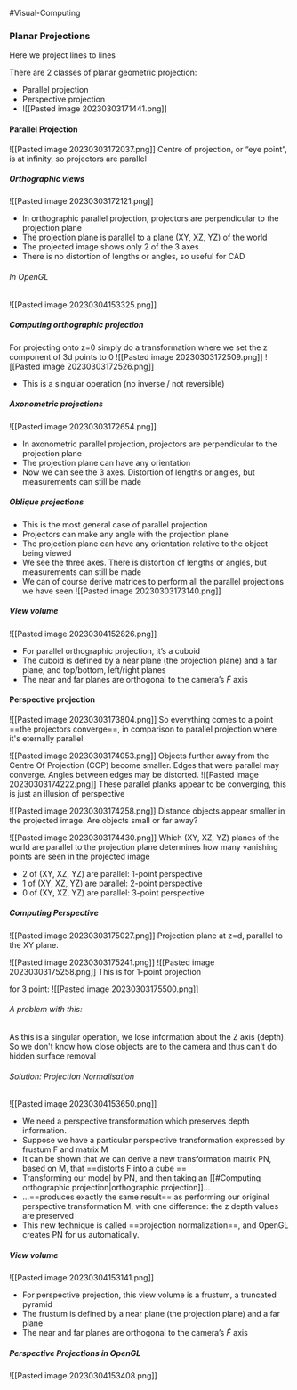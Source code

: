#Visual-Computing 

### Planar Projections
Here we project lines to lines

There are 2 classes of planar geometric projection:
- Parallel projection
- Perspective projection
- ![[Pasted image 20230303171441.png]]

#### Parallel Projection
![[Pasted image 20230303172037.png]]
Centre of projection, or “eye point”, is at infinity, so projectors are parallel

##### Orthographic views
![[Pasted image 20230303172121.png]]
- In orthographic parallel projection, projectors are perpendicular to the projection plane  
- The projection plane is parallel to a plane (XY, XZ, YZ) of the world  
- The projected image shows only 2 of the 3 axes  
- There is no distortion of lengths or angles, so useful for CAD

###### In OpenGL
![[Pasted image 20230304153325.png]]

##### Computing orthographic projection
For projecting onto z=0 simply do a transformation where we set the z component of 3d points to 0
![[Pasted image 20230303172509.png]]
![[Pasted image 20230303172526.png]]
- This is a singular operation (no inverse / not reversible)

##### Axonometric projections
![[Pasted image 20230303172654.png]]
- In axonometric parallel projection, projectors are perpendicular to the projection plane  
- The projection plane can have any orientation  
- Now we can see the 3 axes. Distortion of lengths or angles, but measurements can still be made

##### Oblique projections
- This is the most general case of parallel projection  
- Projectors can make any angle with the projection plane  
- The projection plane can have any orientation relative to the object being viewed  
- We see the three axes. There is distortion of lengths or angles, but measurements can still be made  
- We can of course derive matrices to perform all the parallel projections we have seen
![[Pasted image 20230303173140.png]]

##### View volume
![[Pasted image 20230304152826.png]]
- For parallel orthographic projection, it’s a cuboid  
- The cuboid is defined by a near plane (the projection plane) and a far plane, and top/bottom, left/right planes  
- The near and far planes are orthogonal to the camera’s $\hat{F}$ axis

#### Perspective projection
![[Pasted image 20230303173804.png]]
So everything comes to a point ==the projectors converge==, in comparison to parallel projection where it's eternally parallel

![[Pasted image 20230303174053.png]]
Objects further away from the Centre Of Projection (COP) become smaller. Edges that were parallel may converge. Angles between edges may be distorted.
![[Pasted image 20230303174222.png]]
These parallel planks appear to be converging, this is just an illusion of perspective

![[Pasted image 20230303174258.png]]
Distance objects appear smaller in the projected image. Are objects small or far away?

![[Pasted image 20230303174430.png]]
Which (XY, XZ, YZ) planes of the world are parallel to the projection plane determines how many vanishing points are seen in the projected image  
- 2 of (XY, XZ, YZ) are parallel: 1-point perspective  
- 1 of (XY, XZ, YZ) are parallel: 2-point perspective  
- 0 of (XY, XZ, YZ) are parallel: 3-point perspective

##### Computing Perspective
![[Pasted image 20230303175027.png]]
Projection plane at z=d, parallel to the XY plane.

![[Pasted image 20230303175241.png]]
![[Pasted image 20230303175258.png]]
This is for 1-point projection

for 3 point:
![[Pasted image 20230303175500.png]]

###### A problem with this:
As this is a singular operation, we lose information about the Z axis (depth). So we don't know how close objects are to the camera and thus can't do hidden surface removal

###### Solution: Projection Normalisation
![[Pasted image 20230304153650.png]]
- We need a perspective transformation which preserves depth information.  
- Suppose we have a particular perspective transformation expressed by frustum F and matrix M  
- It can be shown that we can derive a new transformation matrix PN, based on M, that ==distorts F into a cube  ==
- Transforming our model by PN, and then taking an [[#Computing orthographic projection|orthographic projection]]...
- ...==produces exactly the same result== as performing our original perspective transformation M, with one difference: the z depth values are preserved  
- This new technique is called ==projection normalization==, and OpenGL creates PN for us automatically.

##### View volume
![[Pasted image 20230304153141.png]]
- For perspective projection, this view volume is a frustum, a truncated pyramid  
- The frustum is defined by a near plane (the projection plane) and a far plane  
- The near and far planes are orthogonal to the camera’s $\hat{F}$ axis

##### Perspective Projections in OpenGL
![[Pasted image 20230304153408.png]]
